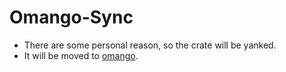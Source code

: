# Omango-Sync

- There are some personal reason, so the crate will be yanked.
- It will be moved to [omango](https://crates.io/crates/omango).
